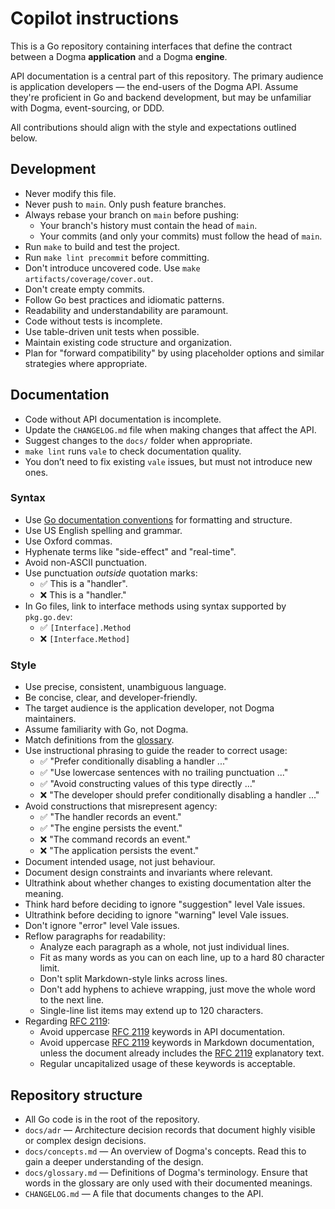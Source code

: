 <!-- vale off -->

# Copilot instructions

This is a Go repository containing interfaces that define the contract between a
Dogma **application** and a Dogma **engine**.

API documentation is a central part of this repository. The primary audience is
application developers — the end-users of the Dogma API. Assume they're
proficient in Go and backend development, but may be unfamiliar with Dogma,
event-sourcing, or DDD.

All contributions should align with the style and expectations outlined below.

## Development

- Never modify this file.
- Never push to `main`. Only push feature branches.
- Always rebase your branch on `main` before pushing:
  - Your branch's history must contain the head of `main`.
  - Your commits (and only your commits) must follow the head of `main`.
- Run `make` to build and test the project.
- Run `make lint precommit` before committing.
- Don't introduce uncovered code. Use `make artifacts/coverage/cover.out`.
- Don't create empty commits.
- Follow Go best practices and idiomatic patterns.
- Readability and understandability are paramount.
- Code without tests is incomplete.
- Use table-driven unit tests when possible.
- Maintain existing code structure and organization.
- Plan for "forward compatibility" by using placeholder options and similar
  strategies where appropriate.

## Documentation

- Code without API documentation is incomplete.
- Update the `CHANGELOG.md` file when making changes that affect the API.
- Suggest changes to the `docs/` folder when appropriate.
- `make lint` runs `vale` to check documentation quality.
- You don’t need to fix existing `vale` issues, but must not introduce new ones.

### Syntax

- Use [Go documentation conventions] for formatting and structure.
- Use US English spelling and grammar.
- Use Oxford commas.
- Hyphenate terms like "side-effect" and "real-time".
- Avoid non-ASCII punctuation.
- Use punctuation _outside_ quotation marks:
  - ✅ This is a "handler".
  - ❌ This is a "handler."
- In Go files, link to interface methods using syntax supported by `pkg.go.dev`:
  - ✅ `[Interface].Method`
  - ❌ `[Interface.Method]`

### Style

- Use precise, consistent, unambiguous language.
- Be concise, clear, and developer-friendly.
- The target audience is the application developer, not Dogma maintainers.
- Assume familiarity with Go, not Dogma.
- Match definitions from the [glossary].
- Use instructional phrasing to guide the reader to correct usage:
  - ✅ "Prefer conditionally disabling a handler ..."
  - ✅ "Use lowercase sentences with no trailing punctuation ..."
  - ✅ "Avoid constructing values of this type directly ..."
  - ❌ "The developer should prefer conditionally disabling a handler ..."
- Avoid constructions that misrepresent agency:
  - ✅ "The handler records an event."
  - ✅ "The engine persists the event."
  - ❌ "The command records an event."
  - ❌ "The application persists the event."
- Document intended usage, not just behaviour.
- Document design constraints and invariants where relevant.
- Ultrathink about whether changes to existing documentation alter the meaning.
- Think hard before deciding to ignore "suggestion" level Vale issues.
- Ultrathink before deciding to ignore "warning" level Vale issues.
- Don't ignore "error" level Vale issues.
- Reflow paragraphs for readability:
  - Analyze each paragraph as a whole, not just individual lines.
  - Fit as many words as you can on each line, up to a hard 80 character limit.
  - Don't split Markdown-style links across lines.
  - Don't add hyphens to achieve wrapping, just move the whole word to the next
    line.
  - Single-line list items may extend up to 120 characters.
- Regarding [RFC 2119]:
  - Avoid uppercase [RFC 2119] keywords in API documentation.
  - Avoid uppercase [RFC 2119] keywords in Markdown documentation, unless the
    document already includes the [RFC 2119] explanatory text.
  - Regular uncapitalized usage of these keywords is acceptable.

## Repository structure

- All Go code is in the root of the repository.
- `docs/adr` — Architecture decision records that document highly visible or
  complex design decisions.
- `docs/concepts.md` — An overview of Dogma's concepts. Read this to gain a
  deeper understanding of the design.
- `docs/glossary.md` — Definitions of Dogma's terminology. Ensure that words in
  the glossary are only used with their documented meanings.
- `CHANGELOG.md` — A file that documents changes to the API.

[glossary]: ../docs/glossary.md
[Go documentation conventions]: https://go.dev/doc/comment
[RFC 2119]: https://datatracker.ietf.org/doc/html/rfc2119
